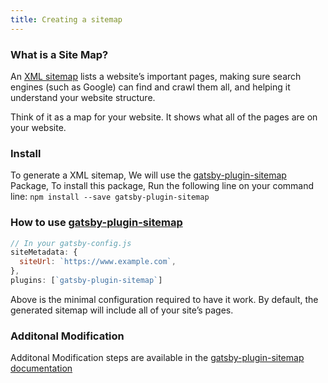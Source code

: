 ```yaml
---
title: Creating a sitemap
---
```

### What is a Site Map?

An [XML sitemap](https://support.google.com/webmasters/answer/156184?hl=en) lists a website’s important pages, making sure search engines (such as Google) can find and crawl them all, and helping it understand your website structure.

Think of it as a map for your website. It shows what all of the pages are on your website.

### Install

To generate a XML sitemap, We will use the [gatsby-plugin-sitemap](/packages/gatsby-plugin-sitemap/) Package, To install this package, Run the following line on your command line:
   ```npm install --save gatsby-plugin-sitemap```


### How to use [gatsby-plugin-sitemap](/packages/gatsby-plugin-sitemap/)
````javascript
// In your gatsby-config.js
siteMetadata: {
  siteUrl: `https://www.example.com`,
},
plugins: [`gatsby-plugin-sitemap`]
````
Above is the minimal configuration required to have it work. By default, the generated sitemap will include all of your site’s pages.


### Additonal Modification

Additonal Modification steps are available in the [gatsby-plugin-sitemap documentation](https://www.gatsbyjs.org/packages/gatsby-plugin-sitemap)

